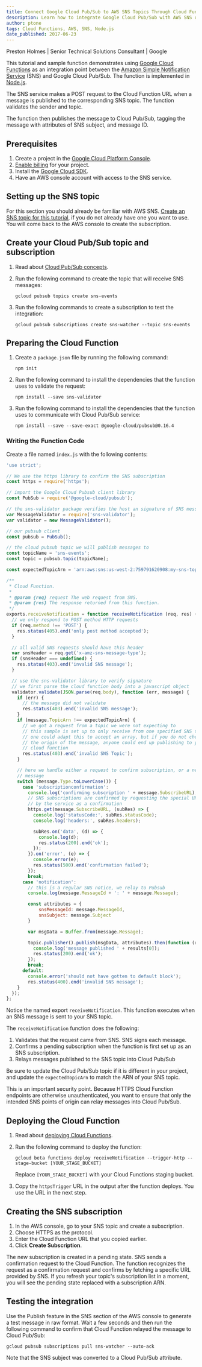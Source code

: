 ```yaml
---
title: Connect Google Cloud Pub/Sub to AWS SNS Topics Through Cloud Functions
description: Learn how to integrate Google Cloud Pub/Sub with AWS SNS using Google Cloud Functions.
author: ptone
tags: Cloud Functions, AWS, SNS, Node.js
date_published: 2017-06-23
---
```


Preston Holmes | Senior Technical Solutions Consultant | Google

This tutorial and sample function demonstrates using [Google Cloud
Functions][functions] as an integration point between the [Amazon Simple
Notification Service][sns] (SNS) and Google Cloud Pub/Sub. The
function is implemented in [Node.js][node].

[functions]: https://cloud.google.com/functions
[twilio]: https://www.twilio.com/
[node]: https://nodejs.org/en/
[sns]: https://aws.amazon.com/sns/

The SNS service makes a POST request to the Cloud Function URL when a
message is published to the corresponding SNS topic. The function validates the
sender and topic.

The function then publishes the message to Cloud Pub/Sub, tagging the message
with attributes of SNS subject, and message ID.

## Prerequisites

1.  Create a project in the [Google Cloud Platform Console][console].
1.  [Enable billing][billing] for your project.
1.  Install the [Google Cloud SDK][sdk].
1.  Have an AWS console account with access to the SNS service.

[console]: https://console.cloud.google.com/
[sdk]: https://cloud.google.com/sdk/
[billing]: https://support.google.com/cloud/answer/6293499#enable-billing


## Setting up the SNS topic

For this section you should already be familiar with AWS SNS.
[Create an SNS topic for this tutorial][sns-create], if you do not already have
one you want to use. You will come back to the AWS console to create the
subscription.

[sns-create]: http://docs.aws.amazon.com/sns/latest/dg/CreateTopic.html

## Create your Cloud Pub/Sub topic and subscription

1.  Read about [Cloud Pub/Sub concepts][pubsubconcepts].
1.  Run the following command to create the topic that will receive SNS messages:

        gcloud pubsub topics create sns-events

1.  Run the following commands to create a subscription to test the
	integration:

        gcloud pubsub subscriptions create sns-watcher --topic sns-events


## Preparing the Cloud Function

1.  Create a `package.json` file by running the following command:

        npm init

1.  Run the following command to install the dependencies that the function
	uses to validate the request:

        npm install --save sns-validator

1.  Run the following command to install the dependencies that the function
	uses to communicate with Cloud Pub/Sub service:

        npm install --save --save-exact @google-cloud/pubsub@0.16.4

[AWS SNS]: https://aws.amazon.com/sns/

### Writing the Function Code

Create a file named `index.js` with the following contents:

[embedmd]:# (index.js)
```js
'use strict';

// We use the https library to confirm the SNS subscription
const https = require('https');

// import the Google Cloud Pubsub client library
const PubSub = require('@google-cloud/pubsub');

// the sns-validator package verifies the host an signature of SNS messages
var MessageValidator = require('sns-validator');
var validator = new MessageValidator();

// our pubsub client
const pubsub = PubSub();

// the cloud pubsub topic we will publish messages to
const topicName = 'sns-events';
const topic = pubsub.topic(topicName);

const expectedTopicArn = 'arn:aws:sns:us-west-2:759791620908:my-sns-topic';

/**
 * Cloud Function.
 *
 * @param {req} request The web request from SNS.
 * @param {res} The response returned from this function.
 */
exports.receiveNotification = function receiveNotification (req, res) {
  // we only respond to POST method HTTP requests
  if (req.method !== 'POST') {
    res.status(405).end('only post method accepted');
  }

  // all valid SNS requests should have this header
  var snsHeader = req.get('x-amz-sns-message-type');
  if (snsHeader === undefined) {
    res.status(403).end('invalid SNS message');
  }

  // use the sns-validator library to verify signature
  // we first parse the cloud function body into a javascript object
  validator.validate(JSON.parse(req.body), function (err, message) {
    if (err) {
      // the message did not validate
      res.status(403).end('invalid SNS message');
    }
    if (message.TopicArn !== expectedTopicArn) {
      // we got a request from a topic we were not expecting to
      // this sample is set up to only receive from one specified SNS topic
      // one could adapt this to accept an array, but if you do not check
      // the origin of the message, anyone could end up publishing to your
      // cloud function
      res.status(403).end('invalid SNS Topic');
    }

    // here we handle either a request to confirm subscription, or a new
    // message
    switch (message.Type.toLowerCase()) {
      case 'subscriptionconfirmation':
        console.log('confirming subscription ' + message.SubscribeURL);
        // SNS subscriptions are confirmed by requesting the special URL sent
        // by the service as a confirmation
        https.get(message.SubscribeURL, (subRes) => {
          console.log('statusCode:', subRes.statusCode);
          console.log('headers:', subRes.headers);

          subRes.on('data', (d) => {
            console.log(d);
            res.status(200).end('ok');
          });
        }).on('error', (e) => {
          console.error(e);
          res.status(500).end('confirmation failed');
        });
        break;
      case 'notification':
        // this is a regular SNS notice, we relay to Pubsub
        console.log(message.MessageId + ': ' + message.Message);

        const attributes = {
            snsMessageId: message.MessageId,
            snsSubject: message.Subject
        }

        var msgData = Buffer.from(message.Message);

        topic.publisher().publish(msgData, attributes).then(function (results) {
          console.log('message published ' + results[0]);
          res.status(200).end('ok');
        });
        break;
      default:
        console.error('should not have gotten to default block');
        res.status(400).end('invalid SNS message');
    }
  });
};

```

Notice the named export `receiveNotification`. This function executes when an
SNS message is sent to your SNS topic.

The `receiveNotification` function does the following:

1.  Validates that the request came from SNS. SNS signs each message.
1.  Confirms a pending subscription when the function is first set up as an SNS
subscription.
1.  Relays messages published to the SNS topic into Cloud Pub/Sub

Be sure to update the Cloud Pub/Sub topic if it is different in your project, and
update the `expectedTopicArn` to match the ARN of your SNS topic.

This is an important security point. Because HTTPS Cloud Function endpoints are
otherwise unauthenticated, you want to ensure that only the intended SNS
points of origin can relay messages into Cloud Pub/Sub.

## Deploying the Cloud Function

1.  Read about [deploying Cloud Functions][deploying].
1.  Run the following command to deploy the function:

        gcloud beta functions deploy receiveNotification --trigger-http --stage-bucket [YOUR_STAGE_BUCKET]

    Replace `[YOUR_STAGE_BUCKET]` with your Cloud Functions staging bucket.

1.  Copy the `httpsTrigger` URL in the output after the function deploys. You
use the URL in the next step.

## Creating the SNS subscription

1.  In the AWS console, go to your SNS topic and create a subscription.
1.  Choose HTTPS as the protocol.
1.  Enter the Cloud Function URL that you copied earlier.
1.  Click **Create Subscription**.

The new subscription is created in a pending state. SNS sends a confirmation
request to the Cloud Function. The function recognizes the request as
a confirmation request and confirms by fetching a specific URL provided by SNS.
If you refresh your topic's subscription list in a moment, you will see the
pending state replaced with a subscription ARN.

## Testing the integration

Use the Publish feature in the SNS section of the AWS console to generate a test
message in raw format. Wait a few seconds and then run the following command to
confirm that Cloud Function relayed the message to Cloud Pub/Sub:

	gcloud pubsub subscriptions pull sns-watcher --auto-ack

Note that the SNS subject was converted to a Cloud Pub/Sub attribute.

[deploying]: https://cloud.google.com/functions/docs/deploying/filesystem
[pubsubconcepts]: https://cloud.google.com/pubsub/docs/overview#concepts
[ARN]: http://docs.aws.amazon.com/general/latest/gr/aws-arns-and-namespaces.html 

